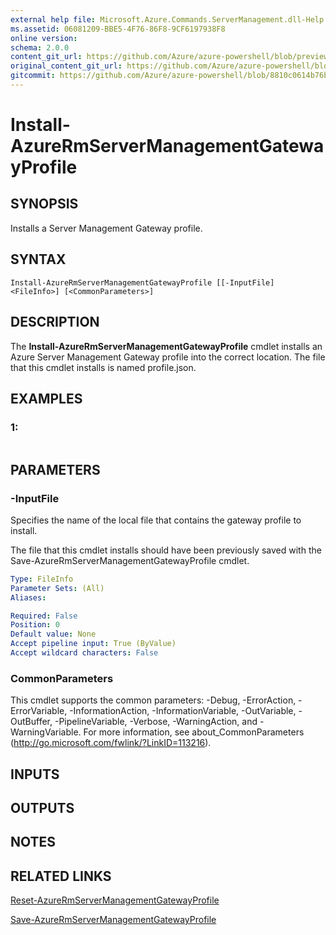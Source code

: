 ```yaml
---
external help file: Microsoft.Azure.Commands.ServerManagement.dll-Help.xml
ms.assetid: 06081209-BBE5-4F76-86F8-9CF6197938F8
online version:
schema: 2.0.0
content_git_url: https://github.com/Azure/azure-powershell/blob/preview/src/ResourceManager/ServerManagement/Commands.ServerManagement/help/Install-AzureRmServerManagementGatewayProfile.md
original_content_git_url: https://github.com/Azure/azure-powershell/blob/preview/src/ResourceManager/ServerManagement/Commands.ServerManagement/help/Install-AzureRmServerManagementGatewayProfile.md
gitcommit: https://github.com/Azure/azure-powershell/blob/8810c0614b76be8d014616888a4ae7733a452af9
---
```


# Install-AzureRmServerManagementGatewayProfile

## SYNOPSIS
Installs a Server Management Gateway profile.

## SYNTAX

```
Install-AzureRmServerManagementGatewayProfile [[-InputFile] <FileInfo>] [<CommonParameters>]
```

## DESCRIPTION
The **Install-AzureRmServerManagementGatewayProfile** cmdlet installs an Azure Server Management Gateway profile into the correct location.
The file that this cmdlet installs is named profile.json.

## EXAMPLES

### 1:
```

```

## PARAMETERS

### -InputFile
Specifies the name of the local file that contains the gateway profile to install.

The file that this cmdlet installs should have been previously saved with the Save-AzureRmServerManagementGatewayProfile cmdlet.

```yaml
Type: FileInfo
Parameter Sets: (All)
Aliases: 

Required: False
Position: 0
Default value: None
Accept pipeline input: True (ByValue)
Accept wildcard characters: False
```

### CommonParameters
This cmdlet supports the common parameters: -Debug, -ErrorAction, -ErrorVariable, -InformationAction, -InformationVariable, -OutVariable, -OutBuffer, -PipelineVariable, -Verbose, -WarningAction, and -WarningVariable. For more information, see about_CommonParameters (http://go.microsoft.com/fwlink/?LinkID=113216).

## INPUTS

## OUTPUTS

## NOTES

## RELATED LINKS

[Reset-AzureRmServerManagementGatewayProfile](./Reset-AzureRmServerManagementGatewayProfile.md)

[Save-AzureRmServerManagementGatewayProfile](./Save-AzureRmServerManagementGatewayProfile.md)



